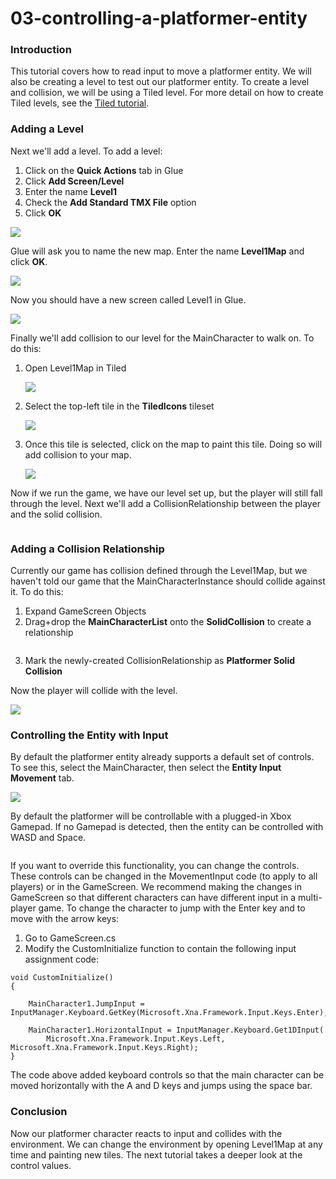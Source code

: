 # 03-controlling-a-platformer-entity

### Introduction

This tutorial covers how to read input to move a platformer entity. We will also be creating a level to test out our platformer entity. To create a level and collision, we will be using a Tiled level. For more detail on how to create Tiled levels, see the [Tiled tutorial](../../../documentation/tools/tiled-plugin/using-the-tiled-plugin.md).

### Adding a Level

Next we'll add a level. To add a level:

1. Click on the **Quick Actions** tab in Glue
2. Click **Add Screen/Level**
3. Enter the name **Level1**
4. Check the **Add Standard TMX File** option
5. Click **OK**

![](../../../media/2021-02-img_60329d77e6082.png)

Glue will ask you to name the new map. Enter the name **Level1Map** and click **OK**.

![](../../../media/2021-02-img_60329dfc01022.png)

Now you should have a new screen called Level1 in Glue.

![](../../../media/2021-02-img_60329e7747e9f.png)

Finally we'll add collision to our level for the MainCharacter to walk on. To do this:

1.  Open Level1Map in Tiled

    ![](../../../media/2021-02-img_60329f6d60104.png)
2.  Select the top-left tile in the **TiledIcons** tileset

    ![](../../../media/2021-05-img_609210cca57a1.png)
3.  Once this tile is selected, click on the map to paint this tile. Doing so will add collision to your map.

    ![](../../../media/2021-05-img_6092105d05917.png)

Now if we run the game, we have our level set up, but the player will still fall through the level. Next we'll add a CollisionRelationship between the player and the solid collision. 

<figure><img src="../../../media/2018-01-2021_February_21_110609.gif" alt=""><figcaption></figcaption></figure>



### Adding a Collision Relationship

Currently our game has collision defined through the Level1Map, but we haven't told our game that the MainCharacterInstance should collide against it. To do this:

1. Expand GameScreen Objects
2. Drag+drop the **MainCharacterList** onto the **SolidCollision** to create a relationship 

<figure><img src="../../../media/2018-01-2021_February_21_113719.gif" alt=""><figcaption></figcaption></figure>


3. Mark the newly-created CollisionRelationship as **Platformer Solid Collision**

Now the player will collide with the level.

![](../../../media/2021-02-img_6032a4dcaa5cc.png)

### Controlling the Entity with Input

By default the platformer entity already supports a default set of controls. To see this, select the MainCharacter, then select the **Entity Input Movement** tab.

![](../../../media/2021-02-img_6032a55db4f63.png)

By default the platformer will be controllable with a plugged-in Xbox Gamepad. If no Gamepad is detected, then the entity can be controlled with WASD and Space. 

<figure><img src="../../../media/2018-01-2021_February_21_112625.gif" alt=""><figcaption></figcaption></figure>

 If you want to override this functionality, you can change the controls. These controls can be changed in the MovementInput code (to apply to all players) or in the GameScreen. We recommend making the changes in GameScreen so that different characters can have different input in a multi-player game. To change the character to jump with the Enter key and to move with the arrow keys:

1. Go to GameScreen.cs
2. Modify the CustomInitialize  function to contain the following input assignment code:

```lang:c#
void CustomInitialize()
{

    MainCharacter1.JumpInput = InputManager.Keyboard.GetKey(Microsoft.Xna.Framework.Input.Keys.Enter);

    MainCharacter1.HorizontalInput = InputManager.Keyboard.Get1DInput(
        Microsoft.Xna.Framework.Input.Keys.Left, Microsoft.Xna.Framework.Input.Keys.Right);
}
```

The code above added keyboard controls so that the main character can be moved horizontally with the A and D keys and jumps using the space bar.

### Conclusion

Now our platformer character reacts to input and collides with the environment. We can change the environment by opening Level1Map at any time and painting new tiles. The next tutorial takes a deeper look at the control values.
